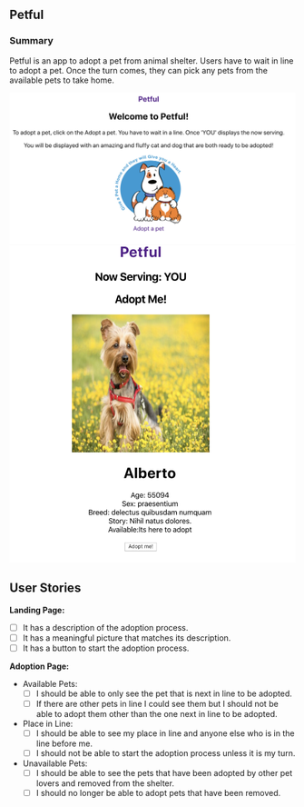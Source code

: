 ## Petful 

### Summary

Petful is an app to adopt a pet from animal shelter. Users have to wait in line to adopt
a pet. Once the turn comes, they can pick any
pets from the available pets to take home.  

![](landingPage.png)
![](dashboard.png)

## User Stories
**Landing Page:**
  - [ ] It has a description of the adoption process.
  - [ ] It has a meaningful picture that matches its description.
  - [ ] It has a button to start the adoption process.

**Adoption Page:**
- Available Pets:
  - [ ] I should be able to only see the pet that is next in line to be adopted.
  - [ ] If there are other pets in line I could see them but I should not be able to adopt them other than the one next in line to be adopted.
- Place in Line:
  - [ ] I should be able to see my place in line and anyone else who is in the line before me.
  - [ ] I should not be able to start the adoption process unless it is my turn.
- Unavailable Pets:
  - [ ] I should be able to see the pets that have been adopted by other pet lovers and removed from the shelter.
  - [ ] I should no longer be able to adopt pets that have been removed.